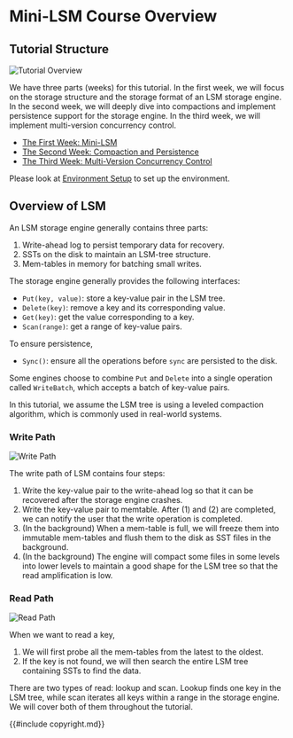 <!--
  mini-lsm-book © 2022-2025 by Alex Chi Z is licensed under CC BY-NC-SA 4.0
-->

# Mini-LSM Course Overview

## Tutorial Structure

![Tutorial Overview](lsm-tutorial/00-full-overview.svg)

We have three parts (weeks) for this tutorial. In the first week, we will focus on the storage structure and the storage format of an LSM storage engine. In the second week, we will deeply dive into compactions and implement persistence support for the storage engine. In the third week, we will implement multi-version concurrency control.

* [The First Week: Mini-LSM](./week1-overview.md)
* [The Second Week: Compaction and Persistence](./week2-overview.md)
* [The Third Week: Multi-Version Concurrency Control](./week3-overview.md)

Please look at [Environment Setup](./00-get-started.md) to set up the environment.

## Overview of LSM

An LSM storage engine generally contains three parts:

1. Write-ahead log to persist temporary data for recovery.
2. SSTs on the disk to maintain an LSM-tree structure.
3. Mem-tables in memory for batching small writes.

The storage engine generally provides the following interfaces:

* `Put(key, value)`: store a key-value pair in the LSM tree.
* `Delete(key)`: remove a key and its corresponding value.
* `Get(key)`: get the value corresponding to a key.
* `Scan(range)`: get a range of key-value pairs.

To ensure persistence,

* `Sync()`: ensure all the operations before `sync` are persisted to the disk.

Some engines choose to combine `Put` and `Delete` into a single operation called `WriteBatch`, which accepts a batch of key-value pairs.

In this tutorial, we assume the LSM tree is using a leveled compaction algorithm, which is commonly used in real-world systems.

### Write Path

![Write Path](lsm-tutorial/00-lsm-write-flow.svg)

The write path of LSM contains four steps:

1. Write the key-value pair to the write-ahead log so that it can be recovered after the storage engine crashes.
2. Write the key-value pair to memtable. After (1) and (2) are completed, we can notify the user that the write operation is completed.
3. (In the background) When a mem-table is full, we will freeze them into immutable mem-tables and flush them to the disk as SST files in the background.
4. (In the background) The engine will compact some files in some levels into lower levels to maintain a good shape for the LSM tree so that the read amplification is low.

### Read Path

![Read Path](lsm-tutorial/00-lsm-read-flow.svg)

When we want to read a key,

1. We will first probe all the mem-tables from the latest to the oldest.
2. If the key is not found, we will then search the entire LSM tree containing SSTs to find the data.

There are two types of read: lookup and scan. Lookup finds one key in the LSM tree, while scan iterates all keys within a range in the storage engine. We will cover both of them throughout the tutorial.

{{#include copyright.md}}
